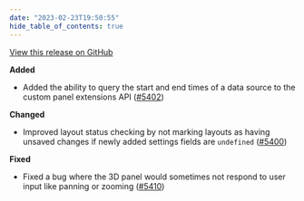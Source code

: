 ```yaml
---
date: "2023-02-23T19:50:55"
hide_table_of_contents: true
---
```

[View this release on GitHub](https://github.com/foxglove/studio/releases/tag/v1.42.0)


**Added**
- Added the ability to query the start and end times of a data source to the custom panel extensions API ([#5402](https://github.com/foxglove/studio/pull/5402))

**Changed**
- Improved layout status checking by not marking layouts as having unsaved changes if newly added settings fields are `undefined` ([#5400](https://github.com/foxglove/studio/pull/5400))

**Fixed**
- Fixed a bug where the 3D panel would sometimes not respond to user input like panning or zooming ([#5410](https://github.com/foxglove/studio/pull/5410)) 